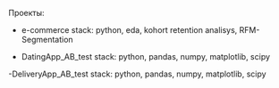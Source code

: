 Проекты: 
- e-commerce
	stack: python, eda, kohort retention analisys, RFM-Segmentation

- DatingApp_AB_test
	stack: python, pandas, numpy, matplotlib, scipy

-DeliveryApp_AB_test
	stack: python, pandas, numpy, matplotlib, scipy
